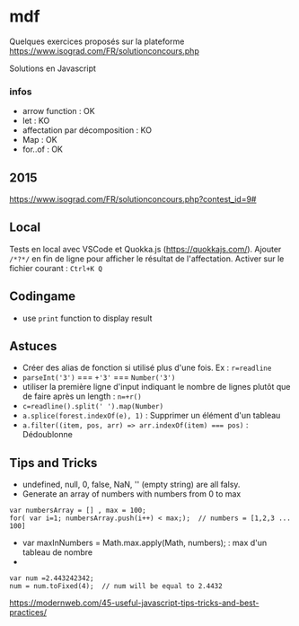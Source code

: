# mdf
Quelques exercices proposés sur la plateforme https://www.isograd.com/FR/solutionconcours.php

Solutions en Javascript

### infos
* arrow function : OK
* let : KO
* affectation par décomposition : KO
* Map : OK
* for..of : OK


## 2015
https://www.isograd.com/FR/solutionconcours.php?contest_id=9#

## Local
Tests en local avec VSCode et Quokka.js (https://quokkajs.com/). Ajouter `/*?*/` en fin de ligne pour afficher le résultat de l'affectation. 
Activer sur le fichier courant : `Ctrl+K Q`

## Codingame
* use `print` function to display result

## Astuces
* Créer des alias de fonction si utilisé plus d'une fois. Ex : `r=readline`
* `parseInt('3')` === `+'3'` === `Number('3')`
* utiliser la première ligne d'input indiquant le nombre de lignes plutôt que de faire après un length : `n=+r()`
* `c=readline().split(' ').map(Number)`
* `a.splice(forest.indexOf(e), 1)` : Supprimer un élément d'un tableau
* `a.filter((item, pos, arr) => arr.indexOf(item) === pos)` : Dédoublonne


## Tips and Tricks
* undefined, null, 0, false, NaN, '' (empty string) are all falsy.
* Generate an array of numbers with numbers from 0 to max
```
var numbersArray = [] , max = 100;
for( var i=1; numbersArray.push(i++) < max;);  // numbers = [1,2,3 ... 100]
```
* var maxInNumbers = Math.max.apply(Math, numbers); : max d'un tableau de nombre
* 
```
var num =2.443242342;
num = num.toFixed(4);  // num will be equal to 2.4432
```


https://modernweb.com/45-useful-javascript-tips-tricks-and-best-practices/
